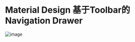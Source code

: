 # Material Design 基于Toolbar的Navigation Drawer


![image](https://raw.githubusercontent.com/Syun0929/MyASDemo/master/readme/toolbardemo.gif)
